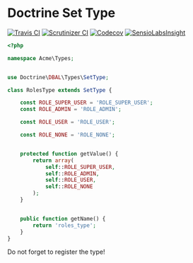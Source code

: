 # Doctrine Set Type

[![Travis CI](https://img.shields.io/travis/jungle-bay/doctrine-set-type.svg?style=flat)](https://travis-ci.org/jungle-bay/doctrine-set-type)
[![Scrutinizer CI](https://img.shields.io/scrutinizer/g/jungle-bay/doctrine-set-type.svg?style=flat)](https://scrutinizer-ci.com/g/jungle-bay/doctrine-set-type)
[![Codecov](https://img.shields.io/codecov/c/github/jungle-bay/doctrine-set-type.svg?style=flat)](https://codecov.io/gh/jungle-bay/doctrine-set-type)
[![SensioLabsInsight](https://img.shields.io/sensiolabs/i/9f27fb41-a637-4fc7-a229-9096446b7dd6.svg?style=flat)](https://insight.sensiolabs.com/projects/9f27fb41-a637-4fc7-a229-9096446b7dd6)

```php
<?php

namespace Acme\Types;


use Doctrine\DBAL\Types\SetType;

class RolesType extends SetType {

    const ROLE_SUPER_USER = 'ROLE_SUPER_USER';
    const ROLE_ADMIN = 'ROLE_ADMIN';

    const ROLE_USER = 'ROLE_USER';

    const ROLE_NONE = 'ROLE_NONE';


    protected function getValue() {
        return array(
            self::ROLE_SUPER_USER,
            self::ROLE_ADMIN,
            self::ROLE_USER,
            self::ROLE_NONE
        );
    }


    public function getName() {
        return 'roles_type';
    }
}
```

Do not forget to register the type!
